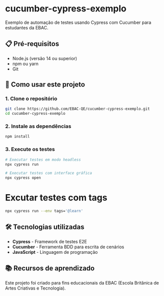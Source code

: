 # cucumber-cypress-exemplo

Exemplo de automação de testes usando Cypress com Cucumber para estudantes da EBAC.

## 📋 Pré-requisitos

- Node.js (versão 14 ou superior)
- npm ou yarn
- Git

## 🚀 Como usar este projeto

### 1. Clone o repositório
```bash
git clone https://github.com/EBAC-QE/cucumber-cypress-exemplo.git
cd cucumber-cypress-exemplo
```

### 2. Instale as dependências
```bash
npm install
```

### 3. Execute os testes
```bash
# Executar testes em modo headless
npx cypress run

# Executar testes com interface gráfica
npx cypress open
```
# Excutar testes com tags
```bash
npx cypress run --env tags='@learn'
```

## 🛠 Tecnologias utilizadas

- **Cypress** - Framework de testes E2E
- **Cucumber** - Ferramenta BDD para escrita de cenários
- **JavaScript** - Linguagem de programação

## 📚 Recursos de aprendizado

Este projeto foi criado para fins educacionais da EBAC (Escola Britânica de Artes Criativas e Tecnologia).
